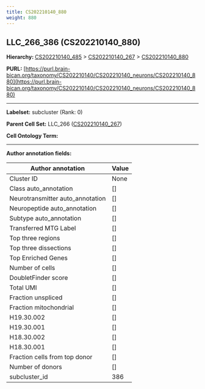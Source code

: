 ```yaml
---
title: CS202210140_880
weight: 880
---
```

## LLC_266_386 (CS202210140_880)
<b>Hierarchy: </b>
[CS202210140_485](../CS202210140_485) >
[CS202210140_267](../CS202210140_267) >
[CS202210140_880](../CS202210140_880)

**PURL:** [https://purl.brain-bican.org/taxonomy/CS202210140/CS202210140_neurons/CS202210140_880](https://purl.brain-bican.org/taxonomy/CS202210140/CS202210140_neurons/CS202210140_880)

---


**Labelset:** subcluster (Rank: 0)

**Parent Cell Set:** LLC_266 ([CS202210140_267](../CS202210140_267))



**Cell Ontology Term:** 

[MARKER GENES.]: #


---

[TRANSFERRED ANNOTATIONS.]: #


[AUTHOR ANNOTATION FIELDS.]: #


**Author annotation fields:**

| Author annotation | Value |
|-------------------|-------|
|Cluster ID|None|
|Class auto_annotation|[]|
|Neurotransmitter auto_annotation|[]|
|Neuropeptide auto_annotation|[]|
|Subtype auto_annotation|[]|
|Transferred MTG Label|[]|
|Top three regions|[]|
|Top three dissections|[]|
|Top Enriched Genes|[]|
|Number of cells|[]|
|DoubletFinder score|[]|
|Total UMI|[]|
|Fraction unspliced|[]|
|Fraction mitochondrial|[]|
|H19.30.002|[]|
|H19.30.001|[]|
|H18.30.002|[]|
|H18.30.001|[]|
|Fraction cells from top donor|[]|
|Number of donors|[]|
|subcluster_id|386|
